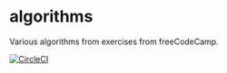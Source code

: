 # algorithms
Various algorithms from exercises from freeCodeCamp.

[![CircleCI](https://circleci.com/gh/ioanniswd/algorithms/tree/master.svg?style=svg)](https://circleci.com/gh/ioanniswd/algorithms/tree/master)
